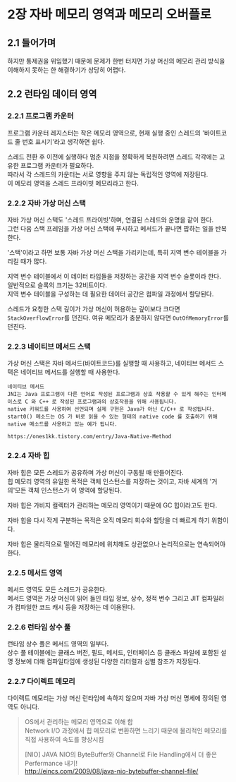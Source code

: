 # 2장 자바 메모리 영역과 메모리 오버플로

## 2.1 들어가며

하지만 통제권을 위임했기 때문에 문제가 한번 터지면 가상 머신의 메모리 관리 방식을 이해하지 못하는 한 해결하기가 상당히 어렵다.  

## 2.2 런타임 데이터 영역

### 2.2.1 프로그램 카운터

프로그램 카운터 레지스터는 작은 메모리 영역으로, 현재 실행 중인 스레드의 '바이트코드 줄 번호 표시기'라고 생각하면 쉽다.  

스레드 전환 후 이전에 실행하다 멈춘 지점을 정확하게 복원하려면 스레드 각각에는 고유한 프로그램 카운터가 필요하다.  
따라서 각 스레드의 카운터는 서로 영향을 주지 않는 독립적인 영역에 저장된다.  
이 메모리 영역을 스레드 프라이빗 메모리라고 한다.  


### 2.2.2 자바 가상 머신 스택

자바 가상 머신 스택도 '스레드 프라이빗'하며, 연결된 스레드와 운명을 같이 한다.  
그런 다음 스택 프레임을 가상 머신 스택에 푸시하고 메서드가 끝나면 팝하는 일을 반복한다.  

'스택'이라고 하면 보통 자바 가상 머신 스택을 가리키는데, 특히 지역 변수 테이블을 가리킬 때가 많다.  

지역 변수 테이블에서 이 데이터 타입들을 저장하는 공간을 지역 변수 슬롯이라 한다.  
일반적으로 슬록의 크기는 32비트이다.  
지역 변수 테이블을 구성하는 데 필요한 데이터 공간은 컴파일 과정에서 할당된다.  

스레드가 요청한 스택 깊이가 가상 머신이 허용하는 깊이보다 크다면 `StackOverflowError`를 던진다.
여유 메모리가 충분하지 않다면 `OutOfMemoryError`를 던진다.


### 2.2.3 네이티브 메서드 스택

가상 머신 스택은 자바 메서드(바이트코드)를 실행할 때 사용하고, 네이티브 메서드 스택은 네이티브 메서드를 실행할 때 사용한다.  

```
네이티브 메서드  
JNI는 Java 프로그램이 다른 언어로 작성된 프로그램과 상호 작용할 수 있게 해주는 인터페이스로 C 와 C++ 로 작성된 프로그램과의 상호작용을 위해 사용됩니다.  
native 키워드를 사용하여 선언되며 실제 구현은 Java가 아닌 C/C++ 로 작성됩니다.  
start0() 메소드는 OS 가 바로 읽을 수 있는 형태의 native code 를 호출하기 위해 native 메소드를 사용하고 있는 예가 됩니다.  

https://ones1kk.tistory.com/entry/Java-Native-Method
```


### 2.2.4 자바 힙

자바 힙은 모든 스레드가 공유하며 가상 머신이 구동될 때 만들어진다.  
힙 메모리 영역의 유일한 목적은 객체 인스턴스를 저장하는 것이고, 자바 세계의 '거의'모든 객체 인스턴스가 이 영역에 할당된다.  

자바 힙은 가비지 컬렉터가 관리하는 메모리 영역이기 때문에 GC 힙이라고도 한다.  

자바 힙을 다시 작게 구분하는 목적은 오직 메모리 회수와 할당을 더 빠르게 하기 위함이다.  

자바 힙은 물리적으로 떨어진 메모리에 위치해도 상관없으나 논리적으로는 연속되어야 한다.  


### 2.2.5 메서드 영역

메서드 영역도 모든 스레드가 공유한다.  
메서드 영역은 가상 머신이 읽어 들인 타입 정보, 상수, 정적 변수 그리고 JIT 컴파일러가 컴파일한 코드 캐시 등을 저장하는 데 이용된다.  


### 2.2.6 런타임 상수 풀

런타임 상수 풀은 메서드 영역의 일부다.  
상수 풀 테이블에는 클래스 버전, 필드, 메서드, 인터페이스 등 클래스 파일에 포함된 설명 정보에 더해 컴파일타임에 생성된 다양한 리터럴과 심벌 참조가 저장된다.  


### 2.2.7 다이렉트 메모리

다이렉트 메모리는 가상 머신 런타임에 속하지 않으며 자바 가상 머신 명세에 정의된 영역도 아니다.  

> OS에서 관리하는 메모리 영역으로 이해 함  
> Network I/O 과정에서 힙 메모리로 변환하면 느리기 때문에 물리적인 메모리를 직접 사용하여 속도를 향상시킴  
> 
> [NIO] JAVA NIO의 ByteBuffer와 Channel로 File Handling에서 더 좋은 Perfermance 내기!  
> http://eincs.com/2009/08/java-nio-bytebuffer-channel-file/  




